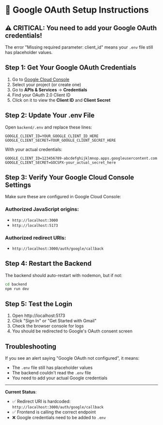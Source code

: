 # 🔧 Google OAuth Setup Instructions

## ⚠️ CRITICAL: You need to add your Google OAuth credentials!

The error "Missing required parameter: client_id" means your `.env` file still has placeholder values.

## Step 1: Get Your Google OAuth Credentials

1. Go to [Google Cloud Console](https://console.cloud.google.com/)
2. Select your project (or create one)
3. Go to **APIs & Services** → **Credentials**
4. Find your OAuth 2.0 Client ID
5. Click on it to view the **Client ID** and **Client Secret**

## Step 2: Update Your .env File

Open `backend/.env` and replace these lines:

```env
GOOGLE_CLIENT_ID=YOUR_GOOGLE_CLIENT_ID_HERE
GOOGLE_CLIENT_SECRET=YOUR_GOOGLE_CLIENT_SECRET_HERE
```

With your actual credentials:

```env
GOOGLE_CLIENT_ID=123456789-abcdefghijklmnop.apps.googleusercontent.com
GOOGLE_CLIENT_SECRET=GOCSPX-your_actual_secret_here
```

## Step 3: Verify Your Google Cloud Console Settings

Make sure these are configured in Google Cloud Console:

### Authorized JavaScript origins:
- `http://localhost:3000`
- `http://localhost:5173`

### Authorized redirect URIs:
- `http://localhost:3000/auth/google/callback`

## Step 4: Restart the Backend

The backend should auto-restart with nodemon, but if not:
```bash
cd backend
npm run dev
```

## Step 5: Test the Login

1. Open http://localhost:5173
2. Click "Sign In" or "Get Started with Gmail"
3. Check the browser console for logs
4. You should be redirected to Google's OAuth consent screen

## Troubleshooting

If you see an alert saying "Google OAuth not configured", it means:
- The `.env` file still has placeholder values
- The backend couldn't read the `.env` file
- You need to add your actual Google credentials

---

**Current Status**: 
- ✅ Redirect URI is hardcoded: `http://localhost:3000/auth/google/callback`
- ✅ Frontend is calling the correct endpoint
- ❌ Google credentials need to be added to `.env`
